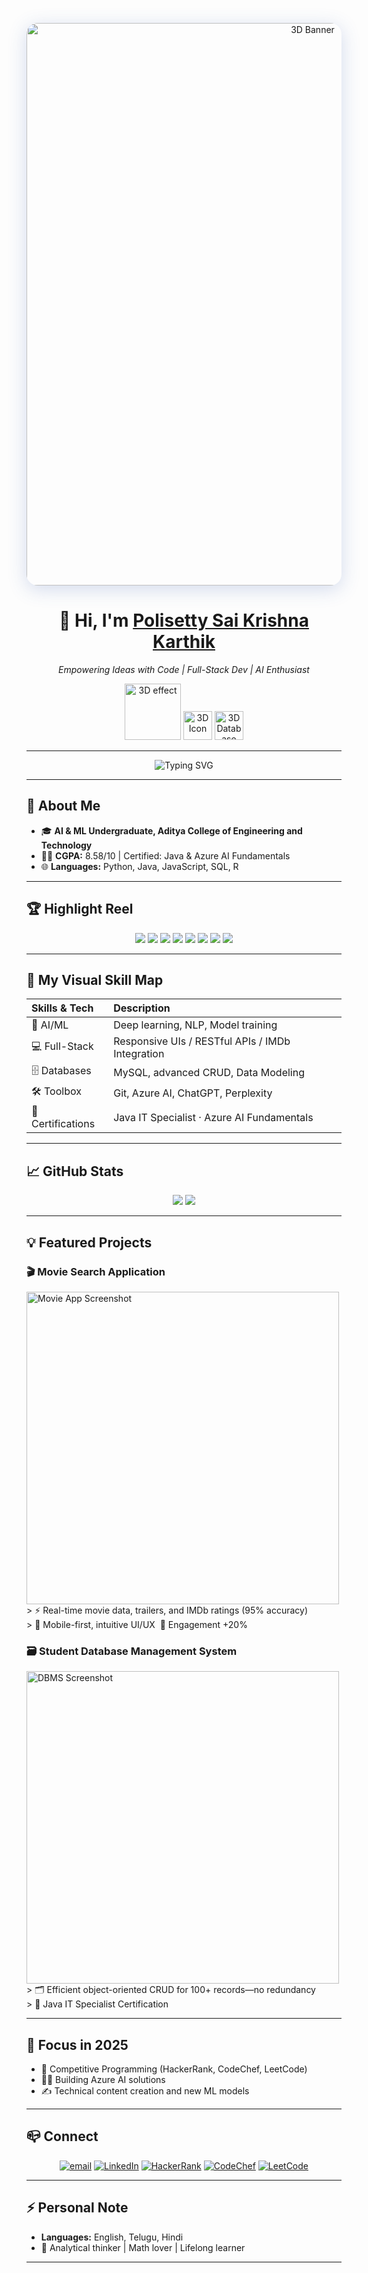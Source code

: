<!-- Masterpiece README by Perplexity AI for POLISETTY SAI KRISHNA KARTHIK -->

<p align="center">
  <img src="https://github.com/POLISETTY_USERNAME/POLISETTY_REPO/blob/main/images/3d-banner.png?raw=true" width="900" alt="3D Banner" style="border-radius:18px;box-shadow:0 6px 30px #325bb036;">
</p>

<h1 align="center">👋 Hi, I'm <u>Polisetty Sai Krishna Karthik</u></h1>
<p align="center"><em>Empowering Ideas with Code | Full-Stack Dev | AI Enthusiast</em></p>
<p align="center">
  <img src="https://cdn.svgator.com/images/2022/12/3d-animated-polygon-shape-svg.gif" width="90" alt="3D effect"/>
  <img src="https://3dicons.co/static/3dicons/3dicons.computer_1.png" width="46" alt="3D Icon" />
  <img src="https://www.svgrepo.com/show/354202/database-3d.svg" width="46" alt="3D Database"/>
</p>

---

<p align="center">
  <img src="https://readme-typing-svg.demolab.com?font=Fira+Code&size=22&duration=2200&pause=900&color=1677FA&center=true&width=730&lines=Let's+master+full-stack+AI+innovation!" alt="Typing SVG"/>
</p>

---

## 🚀 About Me

- 🎓 **AI & ML Undergraduate, Aditya College of Engineering and Technology**
- 🧑‍🎓 **CGPA:** 8.58/10 | Certified: Java & Azure AI Fundamentals
- 🌐 **Languages:** Python, Java, JavaScript, SQL, R

---

## 🏆 Highlight Reel

<p align="center">
  <img src="https://img.shields.io/badge/Code-Python-blue?logo=python"/>
  <img src="https://img.shields.io/badge/Code-Java-orange?logo=java"/>
  <img src="https://img.shields.io/badge/SQL-MySQL-grey?logo=mysql"/>
  <img src="https://img.shields.io/badge/Web-HTML5-informational?logo=html5"/>
  <img src="https://img.shields.io/badge/Azure-Microsoft-blueviolet?logo=microsoftazure"/>
  <img src="https://img.shields.io/badge/AI-ML-36c5f0?logo=ai"/>
  <img src="https://img.shields.io/badge/Java%20IT%20Specialist-Certiport-brightgreen"/>
  <img src="https://img.shields.io/badge/AZ--900%20Certified-Microsoft-blue"/>
</p>

---

## 🌟 My Visual Skill Map

| Skills & Tech | Description |
| :--- | :--- |
| 🧠 AI/ML      | Deep learning, NLP, Model training |
| 💻 Full-Stack | Responsive UIs / RESTful APIs / IMDb Integration |
| 🗄️ Databases  | MySQL, advanced CRUD, Data Modeling |
| 🛠️ Toolbox    | Git, Azure AI, ChatGPT, Perplexity |
| 🥇 Certifications | Java IT Specialist · Azure AI Fundamentals |

---

## 📈 GitHub Stats

<p align="center">
  <img src="https://github-readme-stats.vercel.app/api?username=POLISETTY_USERNAME&show_icons=true&theme=radical">
  <img src="https://github-readme-streak-stats.herokuapp.com/?user=POLISETTY_USERNAME&theme=highcontrast">
</p>

---

## 💡 Featured Projects

### 🎬 Movie Search Application
<img src="https://github.com/POLISETTY_USERNAME/POLISETTY_REPO/blob/main/images/moviesearch-mockup3d.png?raw=true" width="500" alt="Movie App Screenshot"/>
> ⚡ Real-time movie data, trailers, and IMDb ratings (95% accuracy)<br>
> 📱 Mobile-first, intuitive UI/UX &nbsp;🚀 Engagement +20%

### 🗃️ Student Database Management System
<img src="https://github.com/POLISETTY_USERNAME/POLISETTY_REPO/blob/main/images/dbms-mockup3d.png?raw=true" width="500" alt="DBMS Screenshot"/>
> 🗂️ Efficient object-oriented CRUD for 100+ records—no redundancy<br>
> 🥇 Java IT Specialist Certification

---

## 🚩 Focus in 2025
- 🤖 Competitive Programming (HackerRank, CodeChef, LeetCode)
- 🧑‍🔬 Building Azure AI solutions
- ✍️ Technical content creation and new ML models

---

## 📪 Connect

<p align="center">
  <a href="mailto:22MH1A4254@acoe.edu.in"><img src="https://img.shields.io/badge/Email-22MH1A4254@acoe.edu.in-darkgreen?logo=gmail" alt="email"/></a>
  <a href="https://linkedin.com/in/pskk"><img src="https://img.shields.io/badge/LinkedIn-pskk-blue?logo=linkedin" alt="LinkedIn"/></a>
  <!-- Update with your profiles! -->
  <a href="https://www.hackerrank.com/YOUR_HACKERRANK"><img src="https://img.shields.io/badge/HackerRank-Profile-green?logo=hackerrank" alt="HackerRank"/></a>
  <a href="https://www.codechef.com/users/YOUR_CODECHEF"><img src="https://img.shields.io/badge/CodeChef-Profile-885200?logo=codechef" alt="CodeChef"/></a>
  <a href="https://leetcode.com/YOUR_LEETCODE"><img src="https://img.shields.io/badge/LeetCode-Profile-orange?logo=leetcode" alt="LeetCode"/></a>
</p>

---

## ⚡ Personal Note

- **Languages:** English, Telugu, Hindi
- 🎯 Analytical thinker | Math lover | Lifelong learner

---

<!-- Editing Tips:
  - Replace all POLISETTY_USERNAME and POLISETTY_REPO with your actual GitHub username and repo name!
  - Use your real image/file names and make sure all images are uploaded to your repository.
  - Widgets update automatically once you've personalized the code.
-->

